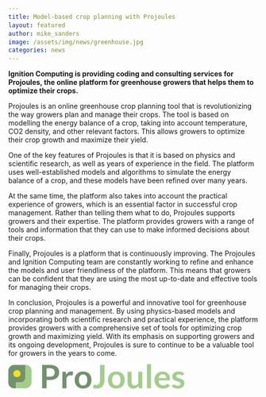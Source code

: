 ```yaml
---
title: Model-based crop planning with Projoules
layout: featured
author: mike_sanders
image: /assets/img/news/greenhouse.jpg
categories: news
---
```

**Ignition Computing is providing coding and consulting services for Projoules, the online platform for greenhouse growers that helps them to optimize their crops.**

Projoules is an online greenhouse crop planning tool that is revolutionizing the way growers plan and manage their crops. The tool is based on modelling the energy balance of a crop, taking into account temperature, CO2 density, and other relevant factors. This allows growers to optimize their crop growth and maximize their yield.

One of the key features of Projoules is that it is based on physics and scientific research, as well as years of experience in the field. The platform uses well-established models and algorithms to simulate the energy balance of a crop, and these models have been refined over many years. 

At the same time, the platform also takes into account the practical experience of growers, which is an essential factor in successful crop management. Rather than telling them what to do, Projoules supports growers and their expertise. The platform provides growers with a range of tools and information that they can use to make informed decisions about their crops.

Finally, Projoules is a platform that is continuously improving. The Projoules and Ignition Computing team are constantly working to refine and enhance the models and user friendliness of the platform. This means that growers can be confident that they are using the most up-to-date and effective tools for managing their crops.

In conclusion, Projoules is a powerful and innovative tool for greenhouse crop planning and management. By using physics-based models and incorporating both scientific research and practical experience, the platform provides growers with a comprehensive set of tools for optimizing crop growth and maximizing yield. With its emphasis on supporting growers and its ongoing development, Projoules is sure to continue to be a valuable tool for growers in the years to come.

[![ITER](/assets/img/clients/projoules.png)](https://www.projoules.com/)
